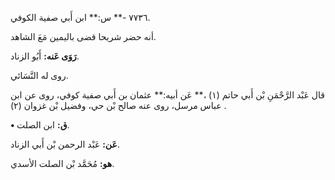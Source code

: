 ٧٧٣٦ -** س:** ابن أَبي صفية الكوفي.

أنه حضر شريحا قضى باليمين مَعَ الشاهد.

**رَوَى عَنه:** أَبُو الزناد.

روى له النَّسَائي.

قال عَبْد الرَّحْمَنِ بْن أَبي حاتم (١) ،** عَن أبيه:** عثمان بن أَبي صفية كوفي، روى عن ابن عباس مرسل، روى عنه صالح بْن حي، وفضيل بْن غزوان (٢) .

**• ق:** ابن الصلت.

**عَن:** عَبْد الرحمن بْن أَبي الزناد.

**هو:** مُحَمَّد بْن الصلت الأسدي.